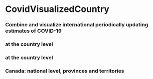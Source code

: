 # CovidVisualizedCountry

### Combine and visualize international periodically updating estimates of COVID-19 

### <p align="center">
### at the country level
### </p>
  
### at the country level
  


### Canada: national level, provinces and territories

